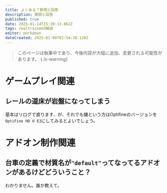 ```yaml
---
title: よくある？質問と回答
description: 質問と回答
published: true
date: 2025-01-14T15:39:13.862Z
tags: realtrainmod解説
editor: markdown
dateCreated: 2025-01-08T03:54:38.120Z
---
```


> このページは執筆中であり、今後内容が大幅に追加、変更される可能性があります。
{.is-warning}

# ゲームプレイ関連

## レールの道床が岩盤になってしまう
基本はリログで直ります、が、それでも嫌という方はOptifineのバージョンを`OptiFine HD U E3`にしてみるとよいでしょう。

# アドオン制作関連

## 台車の定義で材質名が`"default"`ってなってるアドオンがあるけどどういうこと？
わかりません。誰か教えて。
